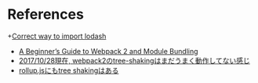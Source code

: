 

# References

+[Correct way to import lodash](https://stackoverflow.com/questions/35250500/correct-way-to-import-lodash)
+ [A Beginner’s Guide to Webpack 2 and Module Bundling](https://www.sitepoint.com/beginners-guide-to-webpack-2-and-module-bundling/)
+ [2017/10/28現在, webpack2のtree-shakingはまだうまく動作してない感じ](https://github.com/webpack/webpack/issues/1750)
+ [rollup.jsにもtree shakingはある](https://rollupjs.org/#tree-shaking)